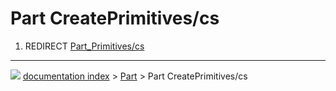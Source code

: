 # Part CreatePrimitives/cs
1.  REDIRECT [Part_Primitives/cs](Part_Primitives/cs.md)



---
![](images/Right_arrow.png) [documentation index](../README.md) > [Part](Part_Workbench.md) > Part CreatePrimitives/cs
